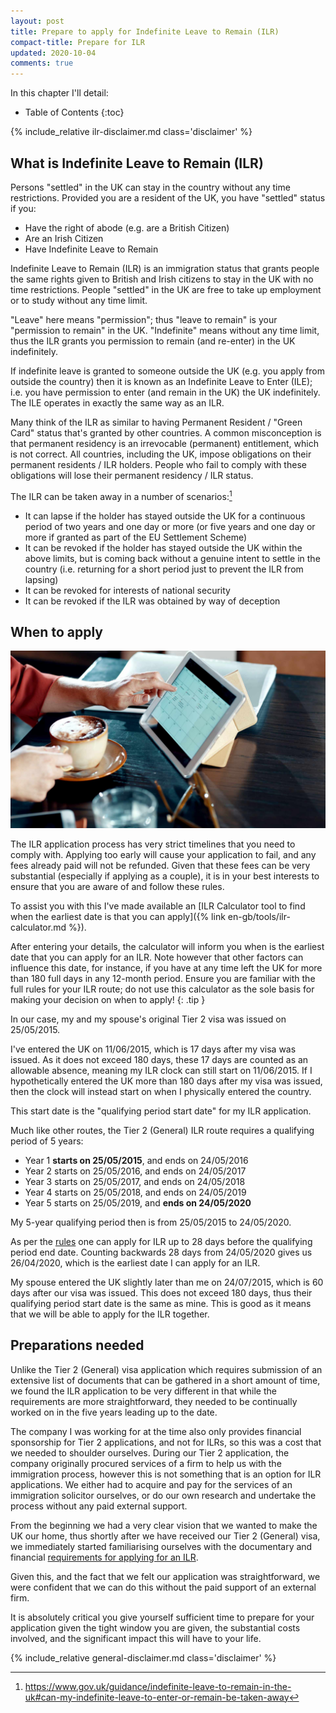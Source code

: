 ```yaml
---
layout: post
title: Prepare to apply for Indefinite Leave to Remain (ILR)
compact-title: Prepare for ILR
updated: 2020-10-04
comments: true
---
```


In this chapter I'll detail:

* Table of Contents
{:toc}

{% include_relative ilr-disclaimer.md class='disclaimer' %}

## What is Indefinite Leave to Remain (ILR)
Persons "settled" in the UK can stay in the country without any time restrictions. Provided you are a resident of the UK, you have "settled" status if you:

* Have the right of abode (e.g. are a British Citizen)
* Are an Irish Citizen
* Have Indefinite Leave to Remain

Indefinite Leave to Remain (ILR) is an immigration status that grants people the same rights given to British and Irish citizens to stay in the UK with no time restrictions. People "settled" in the UK are free to take up employment or to study without any time limit.

"Leave" here means "permission"; thus "leave to remain" is your "permission to remain" in the UK. "Indefinite" means without any time limit, thus the ILR grants you permission to remain (and re-enter) in the UK indefinitely.

If indefinite leave is granted to someone outside the UK (e.g. you apply from outside the country) then it is known as an Indefinite Leave to Enter (ILE); i.e. you have permission to enter (and remain in the UK) the UK indefinitely. The ILE operates in exactly the same way as an ILR.

Many think of the ILR as similar to having Permanent Resident&nbsp;/&nbsp;"Green Card" status that's granted by other countries. A common misconception is that permanent residency is an irrevocable (permanent) entitlement, which is not correct. All countries, including the UK, impose obligations on their permanent residents&nbsp;/&nbsp;ILR holders. People who fail to comply with these obligations will lose their permanent residency&nbsp;/&nbsp;ILR status.

The ILR can be taken away in a number of scenarios:[^can-my-indefinite-leave-to-enter-or-remain-be-taken-away]

[^can-my-indefinite-leave-to-enter-or-remain-be-taken-away]: <https://www.gov.uk/guidance/indefinite-leave-to-remain-in-the-uk#can-my-indefinite-leave-to-enter-or-remain-be-taken-away>

* It can lapse if the holder has stayed outside the UK for a continuous period of two years and one day or more (or five years and one day or more if granted as part of the EU Settlement Scheme)
* It can be revoked if the holder has stayed outside the UK within the above limits, but is coming back without a genuine intent to settle in the country (i.e. returning for a short period just to prevent the ILR from lapsing)
* It can be revoked for interests of national security
* It can be revoked if the ILR was obtained by way of deception

## When to apply
![](/assets/ilr-application-timing.jpg)

The ILR application process has very strict timelines that you need to comply with. Applying too early will cause your application to fail, and any fees already paid will not be refunded. Given that these fees can be very substantial (especially if applying as a couple), it is in your best interests to ensure that you are aware of and follow these rules.

To assist you with this I've made available an [ILR Calculator tool to find when the earliest date is that you can apply]({% link en-gb/tools/ilr-calculator.md %}).

After entering your details, the calculator will inform you when is the earliest date that you can apply for an ILR. Note however that other factors can influence this date, for instance, if you have at any time left the UK for more than 180 full days in any 12-month period. Ensure you are familiar with the full rules for your ILR route; do not use this calculator as the sole basis for making your decision on when to apply!
{: .tip }

In our case, my and my spouse's original Tier 2 visa was issued on 25/05/2015.

I've entered the UK on 11/06/2015, which is 17 days after my visa was issued. As it does not exceed 180 days, these 17 days are counted as an allowable absence, meaning my ILR clock can still start on 11/06/2015. If I hypothetically entered the UK more than 180 days after my visa was issued, then the clock will instead start on when I physically entered the country.

This start date is the "qualifying period start date" for my ILR application.

Much like other routes, the Tier 2 (General) ILR route requires a qualifying period of 5 years:

* Year 1 **starts on 25/05/2015**, and ends on 24/05/2016
* Year 2 starts on 25/05/2016, and ends on 24/05/2017
* Year 3 starts on 25/05/2017, and ends on 24/05/2018
* Year 4 starts on 25/05/2018, and ends on 24/05/2019
* Year 5 starts on 25/05/2019, and **ends on 24/05/2020**

My 5-year qualifying period then is from 25/05/2015 to 24/05/2020.

As per the [rules](https://www.gov.uk/government/publications/indefinite-leave-to-remain-calculating-continuous-period-in-uk) one can apply for ILR up to 28 days before the qualifying period end date. Counting backwards 28 days from 24/05/2020 gives us 26/04/2020, which is the earliest date I can apply for an ILR.

My spouse entered the UK slightly later than me on 24/07/2015, which is 60 days after our visa was issued. This does not exceed 180 days, thus their qualifying period start date is the same as mine. This is good as it means that we will be able to apply for the ILR together.

## Preparations needed
Unlike the Tier 2 (General) visa application which requires submission of an extensive list of documents that can be gathered in a short amount of time, we found the ILR application to be very different in that while the requirements are more straightforward, they needed to be continually worked on in the five years leading up to the date.

The company I was working for at the time also only provides financial sponsorship for Tier 2 applications, and not for ILRs, so this was a cost that we needed to shoulder ourselves. During our Tier 2 application, the company originally procured services of a firm to help us with the immigration process, however this is not something that is an option for ILR applications. We either had to acquire and pay for the services of an immigration solicitor ourselves, or do our own research and undertake the process without any paid external support.

From the beginning we had a very clear vision that we wanted to make the UK our home, thus shortly after we have received our Tier 2 (General) visa, we immediately started familiarising ourselves with the documentary and financial [requirements for applying for an ILR](https://www.gov.uk/settle-in-the-uk).

Given this, and the fact that we felt our application was straightforward, we were confident that we can do this without the paid support of an external firm.

It is absolutely critical you give yourself sufficient time to prepare for your application given the tight window you are given, the substantial costs involved, and the significant impact this will have to your life.

{% include_relative general-disclaimer.md class='disclaimer' %}
